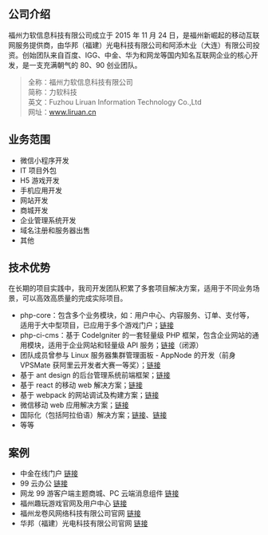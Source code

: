 ## 公司介绍
福州力软信息科技有限公司成立于 2015 年 11 月 24 日，是福州新崛起的移动互联网服务提供商，由华邦（福建）光电科技有限公司和阿添木业（大连）有限公司投资。创始团队来自百度、IGG、中金、华为和网龙等国内知名互联网企业的核心开发，是一支充满朝气的 80、90 创业团队。  

> 全称：福州力软信息科技有限公司  
简称：力软科技  
英文：Fuzhou Liruan Information Technology Co.,Ltd  
网址：www.liruan.cn  

## 业务范围
- 微信小程序开发
- IT 项目外包
- H5 游戏开发
- 手机应用开发
- 网站开发
- 商城开发
- 企业管理系统开发
- 域名注册和服务器出售
- 其他

## 技术优势
在长期的项目实践中，我司开发团队积累了多套项目解决方案，适用于不同业务场景，可以高效高质量的完成实际项目。
- php-core：包含多个业务模块，如：用户中心、内容服务、订单、支付等，适用于大中型项目，已应用于多个游戏门户；[链接](https://git.oschina.net/leicc/php-core)
- php-ci-cms：基于 CodeIgniter 的一套轻量级 PHP 框架，包含企业网站的通用模块，适用于企业网站和轻量级 API 服务；[链接](https://git.oschina.net/zhaojintian/cms)（闭源）
- 团队成员曾参与 Linux 服务器集群管理面板 - AppNode 的开发（前身 VPSMate 获阿里云开发者大赛一等奖）；[链接](https://www.appnode.com/)
- 基于 ant design 的后台管理系统前端框架；[链接](https://github.com/zhaotoday/react-antd)
- 基于 react 的移动 web 解决方案；[链接](https://github.com/zhaotoday/react)
- 基于 webpack 的网站调试及构建方案；[链接](https://github.com/zhaotoday/multi-page-website)
- 微信移动 web 应用解决方案；[链接](https://github.com/zhaotoday/react-weui)
- 国际化（包括阿拉伯语）解决方案；[链接](https://github.com/zhaotoday/react/blob/master/src/utils/rest.js)、[链接](https://github.com/zhaotoday/arabic-styles)
- 等等

## 案例
- 中金在线门户 [链接](http://www.cnfol.com/)
- 99 云办公 [链接](http://oa.99.com/)
- 网龙 99 游客户端主题商城、PC 云端消息组件 [链接](http://im.101.com/nd)
- 福州趣玩游戏官网及用户中心 [链接](http://115.159.215.49:8080/)
- 福州龙卷风网络科技有限公司官网 [链接](http://www.game.im/)
- 华邦（福建）光电科技有限公司官网 [链接](h)

